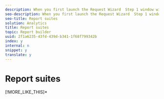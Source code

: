 ```yaml
---
description: When you first launch the Request Wizard  Step 1 window with an active workbook, or when opening a workbook containing requests, the application searches for all report suites available to you. These report suites are added to the Report Suite drop-down list.
seo-description: When you first launch the Request Wizard  Step 1 window with an active workbook, or when opening a workbook containing requests, the application searches for all report suites available to you. These report suites are added to the Report Suite drop-down list.
seo-title: Report suites
solution: Analytics
title: Report suites
topic: Report builder
uuid: 2f1a6235-43fd-439d-b341-1f68f799342b
index: y
internal: n
snippet: y
translate: y
---
```


# Report suites

[!MORE_LIKE_THIS]* [  ](http://marketing.adobe.com/resources/help/en_US/reference/index.html?f=report_suite)